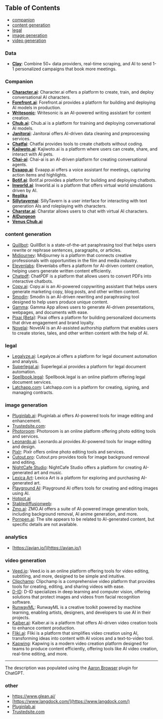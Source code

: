 ## Table of Contents

- [companion](#companion)
- [content generation](content-generation)
- [legal](#legal)
- [image generation](image-generation)
- [video generation](video-generation)

### Data
 - **[Clay](https://www.clay.com/)**: Combine 50+ data providers, real-time scraping, and AI to send 1-1 personalized campaigns that book more meetings.


### Companion

- **[Character.ai](https://beta.character.ai/)**: Character.ai offers a platform to create, train, and deploy conversational AI characters.
- **[Forefront.ai](https://www.forefront.ai/)**: Forefront.ai provides a platform for building and deploying AI models in production.
- **[Writesonic](https://writesonic.com/)**: Writesonic is an AI-powered writing assistant for content creation.
- **[Chub.ai](https://www.chub.ai/)**: Chub.ai is a platform for training and deploying conversational AI models.
- **[Janitorai](https://www.janitorai.com/)**: Janitorai offers AI-driven data cleaning and preprocessing services.
- **[Chatfai](https://chatfai.com/)**: Chatfai provides tools to create chatbots without coding.
- **[Kajiwoto.ai](https://kajiwoto.ai/)**: Kajiwoto.ai is a platform where users can create, share, and interact with AI pets.
- **[Chai-ai](https://www.chai-ai.com/)**: Chai-ai is an AI-driven platform for creating conversational agents.
- **[Evaapp.ai](https://www.evaapp.ai/)**: Evaapp.ai offers a voice assistant for meetings, capturing action items and highlights.
- **[Botif.ai](https://botif.ai/)**: Botif.ai provides a platform for building and deploying chatbots.
- **[Inworld.ai](https://www.inworld.ai/)**: Inworld.ai is a platform that offers virtual world simulations driven by AI.
- **[Replika](https://replika.com/)**
- **[Sillytavernai](https://sillytavernai.com/)**: SillyTavern is a user interface for interacting with text generation AIs and roleplaying with characters.
- **[Charstar.ai](https://charstar.ai/)**: Charstar allows users to chat with virtual AI characters.
- **[AIDungeon](https://aidungeon.io/)**
- **[Venus Chub.ai](https://venus.chub.ai/)**

### content generation

* [Quillbot](https://quillbot.com/): QuillBot is a state-of-the-art paraphrasing tool that helps users rewrite or rephrase sentences, paragraphs, or articles.
* [Midjourney](https://www.midjourney.com/): Midjourney is a platform that connects creative professionals with opportunities in the film and media industry.
* [Elevenlabs](https://elevenlabs.io/): Elevenlabs offers a platform for AI-driven content creation, helping users generate written content efficiently.
* [Chatpdf](https://www.chatpdf.com/): ChatPDF is a platform that allows users to convert PDFs into interactive chatbots.
* [Copy.ai](https://www.copy.ai/): Copy.ai is an AI-powered copywriting assistant that helps users generate marketing copy, blog posts, and other written content.
* [Smodin](https://smodin.io/): Smodin is an AI-driven rewriting and paraphrasing tool designed to help users produce unique content.
* [Gamma](https://gamma.app/): Gamma App allows users to generate AI-driven presentations, webpages, and documents with ease.
* [Pixai (Beta)](https://www.pixai.com/beta/): Pixai offers a platform for building personalized documents that drive engagement and brand loyalty.
* [Novelai](https://novelai.net/): NovelAI is an AI-assisted authorship platform that enables users to create stories, tales, and other written content with the help of AI.

### legal

* [Legalyze.ai](https://www.legalyze.ai): Legalyze.ai offers a platform for legal document automation and analysis.
* [Superlegal.ai](https://www.superlegal.ai/): Superlegal.ai provides a platform for legal document automation.
* [Spellbook.legal](https://www.spellbook.legal/): Spellbook.legal is an online platform offering legal document services.
* [Latchapp.com](https://www.latchapp.com): Latchapp.com is a platform for creating, signing, and managing contracts.

### image generation

* [Pluginlab.ai](https://www.pluginlab.ai/): Pluginlab.ai offers AI-powered tools for image editing and enhancement.
* [Trustedsite.com](https://www.trustedsite.com/verify?host=copilot.us): 
* [Photoroom](https://www.photoroom.com/): Photoroom is an online platform offering photo editing tools and services.
* [Leonardo.ai](https://leonardo.ai/): Leonardo.ai provides AI-powered tools for image editing and design.
* [Pixlr](https://pixlr.com/): Pixlr offers online photo editing tools and services.
* [Cutout.pro](https://www.cutout.pro/): Cutout.pro provides tools for image background removal and editing.
* [NightCafe Studio](https://creator.nightcafe.studio/): NightCafe Studio offers a platform for creating AI-generated art and music.
* [Lexica Art](https://lexica.art/): Lexica Art is a platform for exploring and purchasing AI-generated art.
* [Playground AI](https://playgroundai.com/): Playground AI offers tools for creating and editing images using AI.
* [Hotpot.ai](https://hotpot.ai/)
* [Stablediffusionweb](https://stablediffusionweb.com/): 
* [Zmo.ai](https://www.zmo.ai/): ZMO.AI offers a suite of AI-powered image generation tools, including background removal, AI anime generation, and more.
* [Pornpen.ai](https://pornpen.ai/): The site appears to be related to AI-generated content, but specific details are not available.

### analytics
* [https://avian.io/](https://avian.io/)

### video generation

* [Veed.io](https://www.veed.io/): Veed.io is an online platform offering tools for video editing, subtitling, and more, designed to be simple and intuitive.
* [Clipchamp](https://clipchamp.com/): Clipchamp is a comprehensive video platform that provides tools for creating, editing, and sharing videos with ease.
* [D-ID](https://www.d-id.com/): D-ID specializes in deep learning and computer vision, offering solutions that protect images and videos from facial recognition software.
* [RunwayML](https://runwayml.com/): RunwayML is a creative toolkit powered by machine learning, enabling artists, designers, and developers to use AI in their projects.
* [Kaiber.ai](https://kaiber.ai/): Kaiber.ai is a platform that offers AI-driven video creation tools to enhance content production.
* [Fliki.ai](https://fliki.ai/): Fliki is a platform that simplifies video creation using AI, transforming ideas into content with AI voices and a text-to-video tool.
* [Kapwing](https://www.kapwing.com/): Kapwing is a modern video creation platform designed for teams to produce content efficiently, offering tools like AI video creation, real-time editing, and more.

---
The description was populated using the [Aaron Browser](https://aaron-web-browser.aaronplugins.com/) plugin for ChatGPT.
  

### other
 
* https://www.glean.ai/
* [https://www.langdock.com/](https://www.langdock.com/)
* [Pluginlab.ai](https://www.pluginlab.ai/)
* [Trustedsite.com](https://www.trustedsite.com/verify?host=copilot.us)
  
